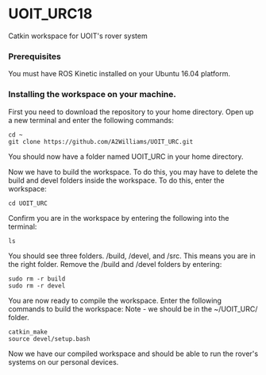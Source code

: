 # UOIT_URC18
Catkin workspace for UOIT's rover system 

### Prerequisites
You must have ROS Kinetic installed on your Ubuntu 16.04 platform.

### Installing the workspace on your machine.
First you need to download the repository to your home directory. Open up a new terminal and enter the following commands:

```
cd ~
git clone https://github.com/A2Williams/UOIT_URC.git
```
You should now have a folder named UOIT_URC in your home directory.

Now we have to build the workspace. To do this, you may have to delete the build and devel folders inside the workspace. To do this, enter the workspace:
```
cd UOIT_URC
```
Confirm you are in the workspace by entering the following into the terminal:
```
ls
```
You should see three folders. /build, /devel, and /src. This means you are in the right folder. Remove the /build and /devel folders by entering:
```
sudo rm -r build
sudo rm -r devel
```
You are now ready to compile the workspace. Enter the following commands to build the workspace: Note - we should be in the ~/UOIT_URC/ folder. 

```
catkin_make
source devel/setup.bash
```

Now we have our compiled workspace and should be able to run the rover's systems on our personal devices. 
